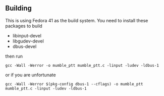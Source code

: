 Building
--------

This is using Fedora 41 as the build system.
You need to install these packages to build

- libinput-devel
- libgudev-devel
- dbus-devel

then run

`gcc -Wall -Werror -o mumble_ptt mumble_ptt.c -linput -ludev -ldbus-1`

or if you are unfortunate

`gcc -Wall -Werror $(pkg-config dbus-1 --cflags) -o mumble_ptt mumble_ptt.c -linput -ludev -ldbus-1`
